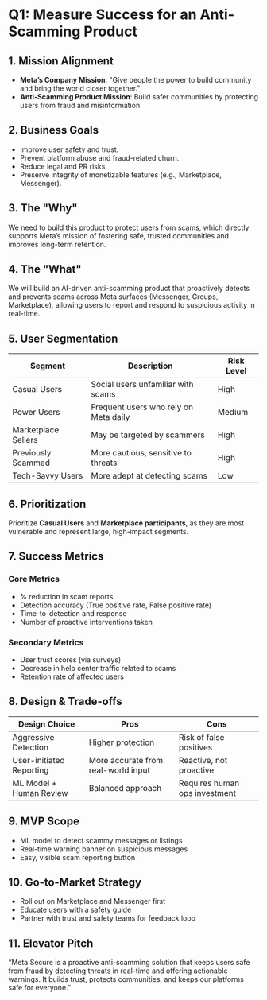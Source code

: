 # Q1: Measure Success for an Anti-Scamming Product

## 1. Mission Alignment
- **Meta’s Company Mission**: "Give people the power to build community and bring the world closer together."
- **Anti-Scamming Product Mission**: Build safer communities by protecting users from fraud and misinformation.

## 2. Business Goals
- Improve user safety and trust.
- Prevent platform abuse and fraud-related churn.
- Reduce legal and PR risks.
- Preserve integrity of monetizable features (e.g., Marketplace, Messenger).

## 3. The "Why"
We need to build this product to protect users from scams, which directly supports Meta’s mission of fostering safe, trusted communities and improves long-term retention.

## 4. The "What"
We will build an AI-driven anti-scamming product that proactively detects and prevents scams across Meta surfaces (Messenger, Groups, Marketplace), allowing users to report and respond to suspicious activity in real-time.

## 5. User Segmentation

| Segment               | Description                            | Risk Level |
|-----------------------|----------------------------------------|------------|
| Casual Users          | Social users unfamiliar with scams     | High       |
| Power Users           | Frequent users who rely on Meta daily  | Medium     |
| Marketplace Sellers   | May be targeted by scammers            | High       |
| Previously Scammed    | More cautious, sensitive to threats    | High       |
| Tech-Savvy Users      | More adept at detecting scams          | Low        |

## 6. Prioritization
Prioritize **Casual Users** and **Marketplace participants**, as they are most vulnerable and represent large, high-impact segments.

## 7. Success Metrics

### Core Metrics
- % reduction in scam reports
- Detection accuracy (True positive rate, False positive rate)
- Time-to-detection and response
- Number of proactive interventions taken

### Secondary Metrics
- User trust scores (via surveys)
- Decrease in help center traffic related to scams
- Retention rate of affected users

## 8. Design & Trade-offs

| Design Choice            | Pros                                | Cons                                |
|--------------------------|--------------------------------------|-------------------------------------|
| Aggressive Detection     | Higher protection                    | Risk of false positives             |
| User-initiated Reporting | More accurate from real-world input  | Reactive, not proactive             |
| ML Model + Human Review  | Balanced approach                    | Requires human ops investment       |

## 9. MVP Scope
- ML model to detect scammy messages or listings
- Real-time warning banner on suspicious messages
- Easy, visible scam reporting button

## 10. Go-to-Market Strategy
- Roll out on Marketplace and Messenger first
- Educate users with a safety guide
- Partner with trust and safety teams for feedback loop

## 11. Elevator Pitch
“Meta Secure is a proactive anti-scamming solution that keeps users safe from fraud by detecting threats in real-time and offering actionable warnings. It builds trust, protects communities, and keeps our platforms safe for everyone.”
